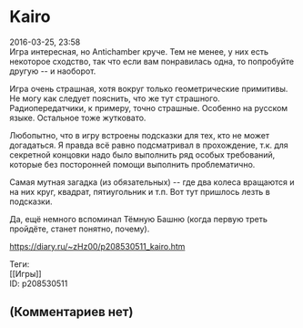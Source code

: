 Kairo
=====

  
2016-03-25, 23:58  
 Игра интересная, но Antichamber круче. Тем не менее, у них есть некоторое сходство, так что если вам понравилась одна, то попробуйте другую -- и наоборот.   
   
 Игра очень страшная, хотя вокруг только геометрические примитивы. Не могу как следует пояснить, что же тут страшного. Радиопередатчики, к примеру, точно страшные. Особенно на русском языке. Остальное тоже жутковато.   
   
 Любопытно, что в игру встроены подсказки для тех, кто не может догадаться. Я правда всё равно подсматривал в прохождение, т.к. для секретной концовки надо было выполнить ряд особых требований, которые без посторонней помощи выполнить проблематично.   
   
 Самая мутная загадка (из обязательных) -- где два колеса вращаются и на них круг, квадрат, пятиугольник и т.п. Вот тут пришлось лезть в подсказки.   
   
 Да, ещё немного вспоминал Тёмную Башню (когда первую треть пройдёте, станет понятно, почему).   
  
<https://diary.ru/~zHz00/p208530511_kairo.htm>  
  
Теги:  
[[Игры]]  
ID: p208530511  


(Комментариев нет)
------------------
